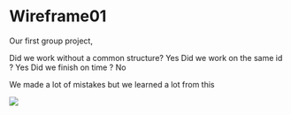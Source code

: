 # Wireframe01

Our first group project, 

Did we work without a common structure? Yes
Did we work on the same id ? Yes
Did we finish on time ? No


We made a lot of mistakes but we learned a lot from this 

![](https://media.makeameme.org/created/so-youre-telling-4790240324.jpg)
